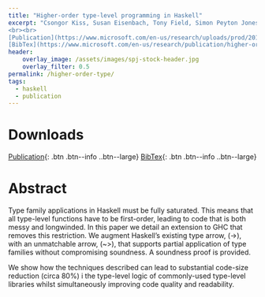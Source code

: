 ```yaml
---
title: "Higher-order type-level programming in Haskell"
excerpt: "Csongor Kiss, Susan Eisenbach, Tony Field, Simon Peyton Jones. (2019). 
<br><br>
[Publication](https://www.microsoft.com/en-us/research/uploads/prod/2019/03/unsaturated-type-families-icfp-2019.pdf){: .btn .btn--info ..btn--large}
[BibTex](https://www.microsoft.com/en-us/research/publication/higher-order-type-level-programming-in-haskell/bibtex/){: .btn .btn--info ..btn--large}"
header:
    overlay_image: /assets/images/spj-stock-header.jpg 
    overlay_filter: 0.5
permalink: /higher-order-type/
tags: 
  - haskell 
  - publication 
---
```


# Downloads
<!-- this H1 (denoted by the single octothorpe before the word 'Downloads') should remain unchanged. --> 
[Publication](/assets/pdf.pdf){: .btn .btn--info ..btn--large}
[BibTex](/assets/bibtex/bibfile.bib){: .btn .btn--info ..btn--large}
<!-- Both "publication" and "Bibtext" should remain unchanged. The links, however, should be adjusted... --> 

# Abstract 
Type family applications in Haskell must be fully saturated. This means that all type-level functions have to be first-order, leading to code that is both messy and longwinded. In this paper we detail an extension to GHC that removes this restriction. We augment Haskell’s existing type arrow, (->), with an  unmatchable arrow, (~>), that supports partial application of type families without compromising soundness. A soundness proof is provided.

We show how the techniques described can lead to substantial code-size reduction (circa 80%) i the type-level logic of commonly-used type-level libraries whilst simultaneously improving code quality and readability.


